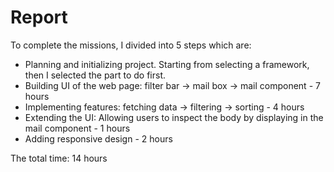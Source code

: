 # Report
To complete the missions, I divided into 5 steps which are:
  - Planning and initializing project. Starting from selecting a framework, then I selected the part to do first.
  - Building UI of the web page: filter bar -> mail box -> mail component - 7 hours
  - Implementing features: fetching data -> filtering -> sorting  - 4 hours
  - Extending the UI: Allowing users to inspect the body by displaying in the mail component - 1 hours
  - Adding responsive design - 2 hours

The total time: 14 hours
